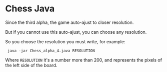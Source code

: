 # Chess Java

<p>Since the third alpha, the game auto-ajust to closer resolution.</p>
<p>But if you cannot use this auto-ajust, you can choose any resolution.</p>
<p>So you choose the resolution you must write, for example:</p>

<p><code> java -jar Chess_alpha_4.java RESOLUTION </code></p>

Where <code>RESOLUTION</code> it's a number more than 200, and represents the pixels of the left side of the board.
